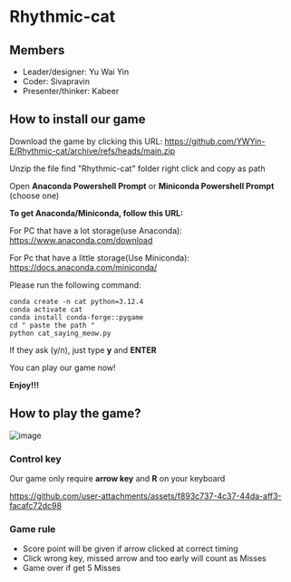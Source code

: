 # Rhythmic-cat

## Members
- Leader/designer: Yu Wai Yin
- Coder: Sivapravin
- Presenter/thinker: Kabeer

## How to install our game

Download the game by clicking this URL:
https://github.com/YWYin-E/Rhythmic-cat/archive/refs/heads/main.zip



Unzip the file
find "Rhythmic-cat" folder
right click and copy as path




Open **Anaconda Powershell Prompt** or **Miniconda Powershell Prompt** (choose one)

__To get Anaconda/Miniconda, follow this URL:__

For PC that have a lot storage(use Anaconda): https://www.anaconda.com/download

For Pc that have a little storage(Use Miniconda): https://docs.anaconda.com/miniconda/





Please run the following command:
```
conda create -n cat python=3.12.4
conda activate cat
conda install conda-forge::pygame
cd " paste the path "
python cat_saying_meow.py
```

If they ask (y/n), just type **y** and **ENTER**





You can play our game now!

**Enjoy!!!**


## How to play the game?

![image](https://github.com/user-attachments/assets/c82cfcab-8625-4027-9e41-e7ee147ebe17)

### Control key
Our game only require **arrow key** and **R** on your keyboard



https://github.com/user-attachments/assets/f893c737-4c37-44da-aff3-facafc72dc98


### Game rule
- Score point will be given if arrow clicked at correct timing
- Click wrong key, missed arrow and too early will count as Misses
- Game over if get 5 Misses


